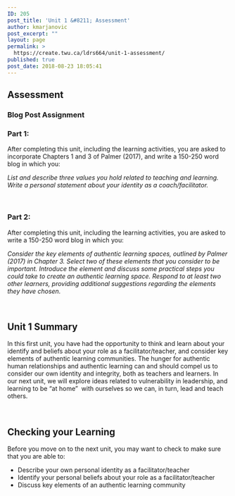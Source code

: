 ```yaml
---
ID: 205
post_title: 'Unit 1 &#8211; Assessment'
author: kmarjanovic
post_excerpt: ""
layout: page
permalink: >
  https://create.twu.ca/ldrs664/unit-1-assessment/
published: true
post_date: 2018-08-23 18:05:41
---
```

<h2><strong>Assessment</strong></h2>
<h3>Blog Post Assignment</h3>
<h3>Part 1:</h3>
After completing this unit, including the learning activities, you are asked to incorporate Chapters 1 and 3 of Palmer (2017), and write a 150-250 word blog in which you:

<em>List and describe three values you hold related to teaching and learning. Write a personal statement about your identity as a coach/facilitator.</em>

<strong> </strong>
<h3>Part 2:</h3>
After completing this unit, including the learning activities, you are asked to write a 150-250 word blog in which you:

<em>Consider the key elements of authentic learning spaces, outlined by Palmer (2017) in Chapter 3. Select two of these elements that you consider to be important. Introduce the element and discuss some practical steps you could take to create an authentic learning space. Respond to at least two other learners, providing additional suggestions regarding the elements they have chosen.</em>

&nbsp;
<h2>Unit 1 Summary</h2>
In this first unit, you have had the opportunity to think and learn about your identify and beliefs about your role as a facilitator/teacher, and consider key elements of authentic learning communities. The hunger for authentic human relationships and authentic learning can and should compel us to consider our own identity and integrity, both as teachers and learners. In our next unit, we will explore ideas related to vulnerability in leadership, and learning to be “at home”  with ourselves so we can, in turn, lead and teach others.

&nbsp;
<h2>Checking your Learning</h2>
Before you move on to the next unit, you may want to check to make sure that you are able to:
<ul>
 	<li>Describe your own personal identity as a facilitator/teacher</li>
 	<li>Identify your personal beliefs about your role as a facilitator/teacher</li>
 	<li>Discuss key elements of an authentic learning community</li>
</ul>
&nbsp;